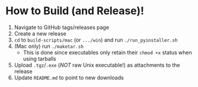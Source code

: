 # How to Build (and Release)!

1. Navigate to GitHub tags/releases page
2. Create a new release
3. `cd` to `build-scripts/mac` (or `.../win`) and run `./run_pyinstaller.sh`
4. (Mac only) run `./maketar.sh`
   - This is done since executables only retain their `chmod +x` status when using tarballs
5. Upload `.tgz`/`.exe` (*NOT* raw Unix executable!) as attachments to the release
6. Update `README.md` to point to new downloads
